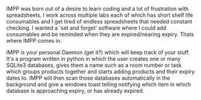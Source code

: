IMPP was born out of a desire to learn coding and a lot of frustration with spreadsheets. 
I work across multiple labs each of which has short shelf life consumables and I get tired of endless spreadsheets that needed constant checking. 
I wanted a 'set and forget' software where I could add consumables and be reminded when they are expired/nearing expiry. Thats where IMPP comes in.


IMPP is your personal Daemon (get it?) which will keep track of your stuff. It's a program written in python in which the user creates one or many SQLite3 databases, gives them a name such as a room number or task which groups products together and starts adding products and their expiry dates to.
IMPP will then scan those databases automatically in the background and give a windows toast telling notifying which item in which database is approaching expiry, or has already expired.

